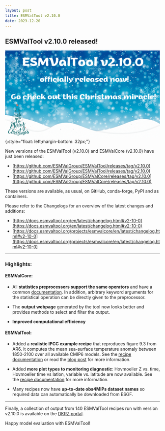```yaml
---
layout: post
title: ESMValTool v2.10.0
date: 2023-12-20
---
```


## ESMValTool v2.10.0 released!

![v2.10.0_officially_released](/assets/img/ESMValTool_v2.10.0_officially_released.gif){:style="float: left;margin-bottom: 32px;"}

New versions of the ESMValTool (v2.10.0) and ESMValCore (v2.10.0) have just been released:
-	[https://github.com/ESMValGroup/ESMValTool/releases/tag/v2.10.0](https://github.com/ESMValGroup/ESMValTool/releases/tag/v2.10.0)
-	[https://github.com/ESMValGroup/ESMValCore/releases/tag/v2.10.0](https://github.com/ESMValGroup/ESMValCore/releases/tag/v2.10.0) 

These versions are available, as usual, on GitHub, conda-forge, PyPI and as containers. 

Please refer to the Changelogs for an overview of the latest changes and additions:
-	[https://docs.esmvaltool.org/en/latest/changelog.html#v2-10-0](https://docs.esmvaltool.org/en/latest/changelog.html#v2-10-0)
-	[https://docs.esmvaltool.org/projects/esmvalcore/en/latest/changelog.html#v2-10-0](https://docs.esmvaltool.org/projects/esmvalcore/en/latest/changelog.html#v2-10-0) 

-------------------

### Highlights:
#### ESMValCore:

- All **statistics preprocessors support the same operators** and have a common [documentation](https://docs.esmvaltool.org/projects/ESMValCore/en/latest/recipe/preprocessor.html#stat-preprocs). In addition, arbitrary keyword arguments for the statistical operation can be directly given to the preprocessor.

- The **output webpage** generated by the tool now looks better and provides methods to select and filter the output.

- **Improved computational efficiency**

#### ESMValTool:

- Added a **realistic IPCC example recipe** that reproduces figure 9.3 from AR6. It computes the mean sea-surface temperature anomaly between 1850-2100 over all available CMIP6 models. See the [recipe documentation](https://docs.esmvaltool.org/en/latest/recipes/recipe_examples.html#recipe-examples) or read the [blog post](https://blog.esciencecenter.nl/easy-ipcc-powered-by-esmvalcore-19a0b6366ea7) for more information.

- Added **more plot types to monitoring diagnostic**: Hovmoeller Z vs. time, Hovmoeller time vs latlon, variable vs. latitude are now available. See the [recipe documentation](https://docs.esmvaltool.org/en/latest/recipes/recipe_examples.html#recipe-examples) for more information.

- Many recipes now have **up-to-date obs4MIPs dataset names** so required data can automatically be downloaded from ESGF.

-------------------

Finally, a collection of output from 140 ESMValTool recipes run with version v2.10.0 is available on the [DKRZ portal](https://esmvaltool.dkrz.de/shared/esmvaltool/v2.10.0/). 

Happy model evaluation with ESMValTool!
